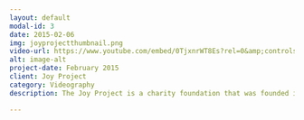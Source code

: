 ```yaml
---
layout: default
modal-id: 3
date: 2015-02-06
img: joyprojectthumbnail.png
video-url: https://www.youtube.com/embed/0TjxnrWT8Es?rel=0&amp;controls=0&amp;showinfo=0
alt: image-alt
project-date: February 2015
client: Joy Project
category: Videography
description: The Joy Project is a charity foundation that was founded in 2013 to better the lives of people in our community. It was inspired by a sermon at Southland Christian Church that emphasized the difference between moments of happiness and continuous joy. We believe that in order to achieve continuous joy one needs to unselfishly create joy for those around them. The Joy Project assists local members of the community through acts of kindness.

---
```

